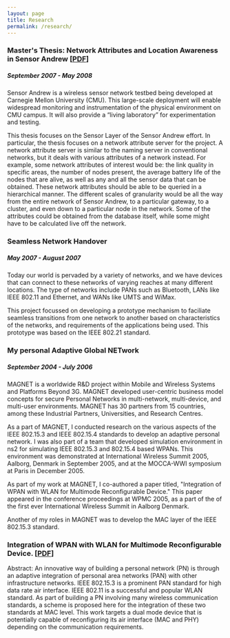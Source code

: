 ```yaml
---
layout: page
title: Research
permalink: /research/
---
```


### Master's Thesis: Network Attributes and Location Awareness in Sensor Andrew [[PDF](https://github.com/gurpreetz/gurpreetz.github.io/blob/master/files/MS_Thesis_SenseSpace.pdf)]
##### September 2007 - May 2008
Sensor Andrew is a wireless sensor network testbed being developed at Carnegie Mellon University (CMU). 
This large-scale deployment will enable widespread monitoring and instrumentation of the physical environment 
on CMU campus. It will also provide a “living laboratory” for experimentation and testing.

This thesis focuses on the Sensor Layer of the Sensor Andrew effort. In particular, the thesis focuses 
on a network attribute server for the project. A network attribute server is similar to the naming server in 
conventional networks, but it deals with various attributes of a network instead. For example, some network 
attributes of interest would be: the link quality in specific areas, the number of nodes present, the average 
battery life of the nodes that are alive, as well as any and all the sensor data that can be obtained. These 
network attributes should be able to be queried in a hierarchical manner. The different scales of granularity 
would be all the way from the entire network of Sensor Andrew, to a particular gateway, to a cluster, and even 
down to a particular node in the network. Some of the attributes could be obtained from the database itself, 
while some might have to be calculated live off the network.

### Seamless Network Handover
##### May 2007 - August 2007
Today our world is pervaded by a variety of networks, and we have devices that can connect to these networks 
of varying reaches at many different locations. The type of networks include PANs such as Bluetooth, LANs 
like IEEE 802.11 and Ethernet, and WANs like UMTS and WiMax.

This project focussed on developing a prototype mechanism to faciliate seamless transitions from one 
network to another based on characteristics of the networks, and requirements of the applications being used. 
This prototype was based on the IEEE 802.21 standard.

### My personal Adaptive Global NETwork
##### September 2004 - July 2006
MAGNET is a worldwide R&D project within Mobile and Wireless Systems and Platforms Beyond 3G. MAGNET developed 
user-centric business model concepts for secure Personal Networks in multi-network, multi-device, and multi-user 
environments. MAGNET has 30 partners from 15 countries, among these Industrial Partners, Universities, and 
Research Centres.

As a part of MAGNET, I conducted research on the various aspects of the IEEE 802.15.3 and IEEE 802.15.4 standards 
to develop an adaptive personal network. I was also part of a team that developed simulation environment in ns2 for 
simulating IEEE 802.15.3 and 802.15.4 based WPANs. This environment was demonstrated at International Wireless Summit 
2005, Aalborg, Denmark in September 2005, and at the MOCCA-WWI symposium at Paris in December 2005.

As part of my work at MAGNET, I co-authored a paper titled, "Integration of WPAN with WLAN for Multimode Reconfigurable 
Device." This paper appeared in the conference proceedings at WPMC 2005, as a part of the of the first ever 
International Wireless Summit in Aalborg Denmark.

Another of my roles in MAGNET was to develop the MAC layer of the IEEE 802.15.3 standard.

### Integration of WPAN with WLAN for Multimode Reconfigurable Device. [[PDF](https://github.com/gurpreetz/gurpreetz.github.io/blob/master/files/WLAN_WPAN_Integration.pdf)]
Abstract: An innovative way of building a personal network (PN) is through an adaptive integration of personal area 
networks (PAN) with other infrastructure networks. IEEE 802.15.3 is a prominent PAN standard for high data rate air 
interface. IEEE 802.11 is a successful and popular WLAN standard. As part of building a PN involving many wireless 
communication standards, a scheme is proposed here for the integration of these two standards at MAC level. This 
work targets a dual mode device that is potentially capable of reconfiguring its air interface (MAC and PHY) depending 
on the communication requirements.
